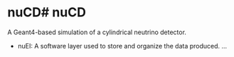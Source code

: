 # nuCD# nuCD

A Geant4-based simulation of a cylindrical neutrino detector.

- nuEI: A software layer used to store and organize the data produced.
...
